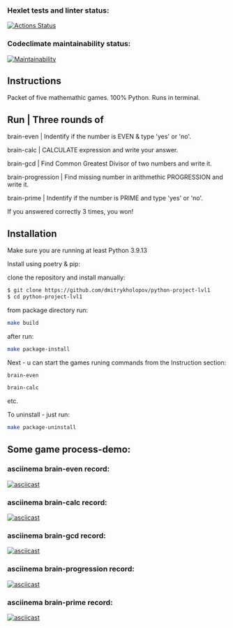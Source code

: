 ### Hexlet tests and linter status:
[![Actions Status](https://github.com/dmitrykholopov/python-project-lvl1/workflows/hexlet-check/badge.svg)](https://github.com/dmitrykholopov/python-project-lvl1/actions)
### Codeclimate maintainability status:
[![Maintainability](https://api.codeclimate.com/v1/badges/a99a88d28ad37a79dbf6/maintainability)](https://codeclimate.com/github/codeclimate/codeclimate/maintainability)


## Instructions


Packet of five mathemathic games. 
100% Python. Runs in terminal.
   

## Run            | Three rounds of

brain-even        | Indentify if the number is EVEN & type 'yes' or 'no'.

brain-calc        | CALCULATE expression and write your answer.

brain-gcd         | Find Common Greatest Divisor of two numbers and write it.

brain-progression | Find missing number in arithmethic PROGRESSION and write it.

brain-prime       | Indentify if the number is PRIME and type 'yes' or 'no'.

If you answered correctly 3 times, you won!


## Installation

Make sure you are running at least Python 3.9.13

Install using poetry & pip:

clone the repository and install manually:

```bash
$ git clone https://github.com/dmitrykholopov/python-project-lvl1
$ cd python-project-lvl1
```
from package directory run:

```bash
make build
```
after run:

```bash
make package-install
```
Next - u can start the games runing commands from the Instruction section:

```bash
brain-even
```
```bash
brain-calc 
```
etc.

To uninstall - just run:

```bash
make package-uninstall
```


## Some game process-demo:

### asciinema brain-even record:
[![asciicast](https://asciinema.org/a/XNfR1CfUySMu1JwQOHm08SaP0.svg)](https://asciinema.org/a/XNfR1CfUySMu1JwQOHm08SaP0)
### asciinema brain-calc record:
[![asciicast](https://asciinema.org/a/YQG1lg7dMlDVzcrabkbKfqEKQ.svg)](https://asciinema.org/a/YQG1lg7dMlDVzcrabkbKfqEKQ)
### asciinema brain-gcd record:
[![asciicast](https://asciinema.org/a/WppyZrpo3uphGy3vmFKVn5znF.svg)](https://asciinema.org/a/WppyZrpo3uphGy3vmFKVn5znF)
### asciinema brain-progression record:
[![asciicast](https://asciinema.org/a/H9t4lQS9cNVgBOXy4bdqfebzg.svg)](https://asciinema.org/a/H9t4lQS9cNVgBOXy4bdqfebzg)
### asciinema brain-prime record:
[![asciicast](https://asciinema.org/a/AjeZXypSnV0wBHuQ8mkr7kEkl.svg)](https://asciinema.org/a/AjeZXypSnV0wBHuQ8mkr7kEkl)